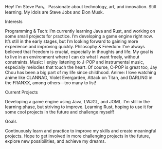 Hey! I'm Steve Pan。 
Passionate about technology, art, and innovation. Still learning. My idols are Steve Jobs and Elon Musk.

Interests

Programming & Tech: I’m currently learning Java and Rust, and working on some small projects for practice. I’m developing a game engine right now. It’s still in the early stages, but I’m looking forward to gaining more experience and improving quickly.
Philosophy & Freedom: I’ve always believed that freedom is crucial, especially in thoughts and life. My goal is to live in an environment where I can do what I want freely, without constraints.
Music: I enjoy listening to J-POP and instrumental music, especially melodies that touch the heart. Of course, C-POP is great too, Jay Chou has been a big part of my life since childhood.
Anime: I love watching anime like CLANNAD, Violet Evergarden, Attack on Titan, and DARLING in the FRANXX, among others—too many to list!

Current Projects

Developing a game engine using Java, LWJGL, and JOML. I’m still in the learning phase, but striving to improve.
Learning Rust, hoping to use it for some cool projects in the future and challenge myself!

Goals

Continuously learn and practice to improve my skills and create meaningful projects.
Hope to get involved in more challenging projects in the future, explore new possibilities, and achieve my dreams.
